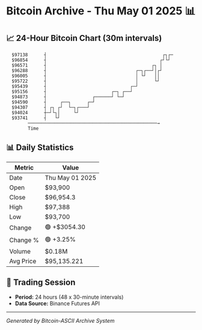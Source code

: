 # Bitcoin Archive - Thu May 01 2025 📊

## 📈 24-Hour Bitcoin Chart (30m intervals)

```
  $97138      ┤                                           ┌┐┌─ 
  $96854      ┤                                          ┌┘└┘  
  $96571      ┤                                       ┌┐ │     
  $96288      ┤                                 ┌─┐┌──┘│┌┘     
  $96005      ┤                                 │ └┘   ││      
  $95722      ┤                                 │      └┘      
  $95439      ┤                               ┌─┘              
  $95156      ┤                        ┌─┐ ┌──┘                
  $94873      ┤                 ┌──────┘ └─┘                   
  $94590      ┤     ┌──┐      ┌─┘                              
  $94307      ┤ ┌┐ ┌┘  └─┐┌───┘                                
  $94024      ┼─┘└┐│     └┘                                    
  $93741      ┤   └┘                                           
        ────────────────────────────────────────────────→
        Time
```

## 📊 Daily Statistics

| Metric | Value |
|--------|-------|
| Date | Thu May 01 2025 |
| Open | $93,900 |
| Close | $96,954.3 |
| High | $97,388 |
| Low | $93,700 |
| Change | 🟢 +$3054.30 |
| Change % | 🟢 +3.25% |
| Volume | $0.18M |
| Avg Price | $95,135.221 |

## 📅 Trading Session

- **Period:** 24 hours (48 x 30-minute intervals)
- **Data Source:** Binance Futures API

---
*Generated by Bitcoin-ASCII Archive System*
